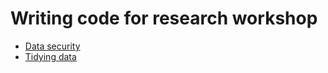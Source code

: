 # Writing code for research workshop

- [Data security](https://raw.githack.com/DevInnovationLab/rp-workshop/main/presentations/data-security.html)
- [Tidying data](https://raw.githack.com/DevInnovationLab/rp-workshop/main/presentations/tidy-data.html)
